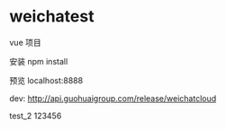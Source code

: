 # weichatest
vue 项目

安装  npm install

预览  localhost:8888

dev: http://api.guohuaigroup.com/release/weichatcloud

test_2
123456

